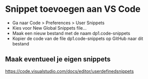 # Snippet toevoegen aan VS Code
* Ga naar Code > Preferences > User Snippets
* Kies voor New Global Snippets file...
* Maak een nieuw bestand met de naam dp1.code-snippets
* Kopier de code van de file dp1.code-snippets op GitHub naar dit bestand

## Maak eventueel je eigen snippets 
https://code.visualstudio.com/docs/editor/userdefinedsnippets
